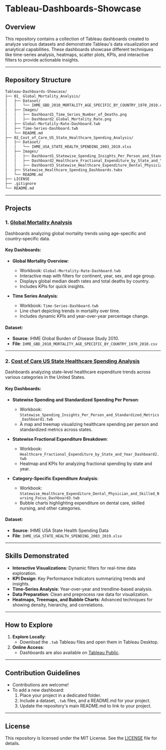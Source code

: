 # Tableau-Dashboards-Showcase

## Overview

This repository contains a collection of Tableau dashboards created to analyze various datasets and demonstrate Tableau's data visualization and analytical capabilities. These dashboards showcase different techniques like time-series analysis, heatmaps, scatter plots, KPIs, and interactive filters to provide actionable insights.

---

## Repository Structure

```bash
Tableau-Dashboards-Showcase/
├── 01_ Global_Mortality_Analysis/
│   ├── Dataset/
│   │   └── IHME_GBD_2010_MORTALITY_AGE_SPECIFIC_BY_COUNTRY_1970_2010.csv
│   ├── Images/
│   │   ├── Dashboard1_Time_Series_Number_of_Deaths.png
│   │   ├── Dashboard2_Global_Mortality_Rate.png
│   ├── Global-Mortality-Rate-Dashboard.twb
│   ├── Time-Series-Dashboard.twb
│   └── README.md
├── 02_Cost_of_Care_US_State_Healthcare_Spending_Analysis/
│   ├── Dataset/
│   │   └── IHME_USA_STATE_HEALTH_SPENDING_2003_2019.xlsx
│   ├── Images/
│   │   ├── Dashboard1_Statewise_Spending_Insights_Per_Person_and_Standardized_Metrics.png
│   │   ├── Dashboard2_Healthcare_Fractional_Expenditure_by_State_and_Year.png
│   │   ├── Dashboard3_Statewise_Healthcare_Expenditure_Dental_Physician_and_Skilled_Nursing_Focus.png
│   ├── Statewise_Healthcare_Spending_Dashboards.twbx
│   └── README.md
├── LICENSE
├── .gitignore
└── README.md
```

---

## Projects

### 1. [Global Mortality Analysis](./01_Global_Mortality_Analysis/README.md)

Dashboards analyzing global mortality trends using age-specific and country-specific data.

#### Key Dashboards:

- **Global Mortality Overview**:

  - Workbook: `Global-Mortality-Rate-Dashboard.twb`
  - Interactive map with filters for continent, year, sex, and age group.
  - Displays global median death rates and total deaths by country.
  - Includes KPIs for quick insights.

- **Time Series Analysis**:

  - Workbook: `Time-Series-Dashboard.twb`
  - Line chart depicting trends in mortality over time.
  - Includes dynamic KPIs and year-over-year percentage change.

#### Dataset:

- **Source**: IHME Global Burden of Disease Study 2010.
- **File**: `IHME_GBD_2010_MORTALITY_AGE_SPECIFIC_BY_COUNTRY_1970_2010.csv`

---

### 2. [Cost of Care US State Healthcare Spending Analysis](./02_Cost_of_Care_US_State_Healthcare_Spending_Analysis/README.md)

Dashboards analyzing state-level healthcare expenditure trends across various categories in the United States.

#### Key Dashboards:

- **Statewise Spending and Standardized Spending Per Person**:

  - Workbook: `Statewise_Spending_Insights_Per_Person_and_Standardized_Metrics_Dashboard1.twb`
  - A map and treemap visualizing healthcare spending per person and standardized metrics across states.

- **Statewise Fractional Expenditure Breakdown**:

  - Workbook: `Healthcare_Fractional_Expenditure_by_State_and_Year_Dashboard2.twb`
  - Heatmap and KPIs for analyzing fractional spending by state and year.

- **Category-Specific Expenditure Analysis**:

  - Workbook: `Statewise_Healthcare_Expenditure_Dental_Physician_and_Skilled_Nursing_Focus_Dashboard3.twb`
  - Bubble charts highlighting expenditure on dental care, skilled nursing, and other categories.

#### Dataset:

- **Source**: IHME USA State Health Spending Data
- **File**: `IHME_USA_STATE_HEALTH_SPENDING_2003_2019.xlsx`

---

## Skills Demonstrated

- **Interactive Visualizations**: Dynamic filters for real-time data exploration.
- **KPI Design**: Key Performance Indicators summarizing trends and insights.
- **Time-Series Analysis**: Year-over-year and trendline-based analysis.
- **Data Preparation**: Clean and preprocess raw data for visualization.
- **Heatmaps, Treemaps, and Bubble Charts**: Advanced techniques for showing density, hierarchy, and correlations.

---

## How to Explore

1. **Explore Locally**:
   - Download the `.twb` Tableau files and open them in Tableau Desktop.
2. **Online Access**:
   - Dashboards are also available on [Tableau Public](https://public.tableau.com/app/profile/satvik.praveen4534/vizzes).

---

## Contribution Guidelines

- Contributions are welcome!
- To add a new dashboard:
  1. Place your project in a dedicated folder.
  2. Include a dataset, `.twb` files, and a README.md for your project.
  3. Update the repository's main README.md to link to your project.

---

## License

This repository is licensed under the MIT License. See the [LICENSE](./LICENSE) file for details.
